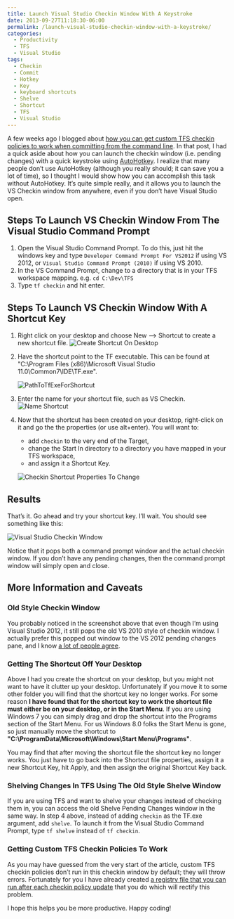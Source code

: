 ```yaml
---
title: Launch Visual Studio Checkin Window With A Keystroke
date: 2013-09-27T11:18:30-06:00
permalink: /launch-visual-studio-checkin-window-with-a-keystroke/
categories:
  - Productivity
  - TFS
  - Visual Studio
tags:
  - Checkin
  - Commit
  - Hotkey
  - Key
  - keyboard shortcuts
  - Shelve
  - Shortcut
  - TFS
  - Visual Studio
---
```


A few weeks ago I blogged about [how you can get custom TFS checkin policies to work when committing from the command line](http://dans-blog.azurewebsites.net/getting-custom-tfs-checkin-policies-to-work-when-committing-from-the-command-line-i-e-tf-checkin/). In that post, I had a quick aside about how you can launch the checkin window (i.e. pending changes) with a quick keystroke using [AutoHotkey](http://www.autohotkey.com/). I realize that many people don’t use AutoHotkey (although you really should; it can save you a lot of time), so I thought I would show how you can accomplish this task without AutoHotkey. It’s quite simple really, and it allows you to launch the VS Checkin window from anywhere, even if you don’t have Visual Studio open.

## Steps To Launch VS Checkin Window From The Visual Studio Command Prompt

1. Open the Visual Studio Command Prompt. To do this, just hit the windows key and type `Developer Command Prompt For VS2012` if using VS 2012, or `Visual Studio Command Prompt (2010)` if using VS 2010.
1. In the VS Command Prompt, change to a directory that is in your TFS workspace mapping. e.g. `cd C:\Dev\TFS`
1. Type `tf checkin` and hit enter.

## Steps To Launch VS Checkin Window With A Shortcut Key

1. Right click on your desktop and choose New –> Shortcut to create a new shortcut file.
   ![Create Shortcut On Desktop](/assets/Posts/2013/09/CreateShortcutOnDesktop1.png)
1. Have the shortcut point to the TF executable. This can be found at "C:\Program Files (x86)\Microsoft Visual Studio 11.0\Common7\IDE\TF.exe".

    ![PathToTfExeForShortcut](/assets/Posts/2013/09/PathToTfExeForShortcut.png)
1. Enter the name for your shortcut file, such as VS Checkin.
    ![Name Shortcut](/assets/Posts/2013/09/NameShortcut.png)
1. Now that the shortcut has been created on your desktop, right-click on it and go the the properties (or use alt+enter). You will want to:
   - add `checkin` to the very end of the Target,
   - change the Start In directory to a directory you have mapped in your TFS workspace,
   - and assign it a Shortcut Key.

    ![Checkin Shortcut Properties To Change](/assets/Posts/2013/10/CheckinShortcutPropertiesToChange.png)

## Results

That’s it. Go ahead and try your shortcut key. I’ll wait. You should see something like this:

![Visual Studio Checkin Window](/assets/Posts/2013/09/VsCheckinWindow.png)

Notice that it pops both a command prompt window and the actual checkin window. If you don’t have any pending changes, then the command prompt window will simply open and close.

## More Information and Caveats

### Old Style Checkin Window

You probably noticed in the screenshot above that even though I’m using Visual Studio 2012, it still pops the old VS 2010 style of checkin window. I actually prefer this popped out window to the VS 2012 pending changes pane, and I know [a lot of people agree](http://visualstudio.uservoice.com/forums/121579-visual-studio/suggestions/2654486-vs11-bring-back-the-old-pending-changes-window).

### Getting The Shortcut Off Your Desktop

Above I had you create the shortcut on your desktop, but you might not want to have it clutter up your desktop. Unfortunately if you move it to some other folder you will find that the shortcut key no longer works. For some reason __I have found that for the shortcut key to work the shortcut file must either be on your desktop, or in the Start Menu__. If you are using Windows 7 you can simply drag and drop the shortcut into the Programs section of the Start Menu. For us Windows 8.0 folks the Start Menu is gone, so just manually move the shortcut to __"C:\ProgramData\Microsoft\Windows\Start Menu\Programs"__.

You may find that after moving the shortcut file the shortcut key no longer works. You just have to go back into the Shortcut file properties, assign it a new Shortcut Key, hit Apply, and then assign the original Shortcut Key back.

### Shelving Changes In TFS Using The Old Style Shelve Window

If you are using TFS and want to shelve your changes instead of checking them in, you can access the old Shelve Pending Changes window in the same way. In step 4 above, instead of adding `checkin` as the TF.exe argument, add `shelve`. To launch it from the Visual Studio Command Prompt, type `tf shelve` instead of `tf checkin`.

### Getting Custom TFS Checkin Policies To Work

As you may have guessed from the very start of the article, custom TFS checkin policies don’t run in this checkin window by default; they will throw errors. Fortunately for you I have already created [a registry file that you can run after each checkin policy update](http://dans-blog.azurewebsites.net/getting-custom-tfs-checkin-policies-to-work-when-committing-from-the-command-line-i-e-tf-checkin/) that you do which will rectify this problem.

I hope this helps you be more productive. Happy coding!
